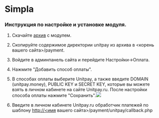# Simpla

### Инструкция по настройке и установке модуля. <a id="instrukciya-po-nastroike-i-ustanovke-modulya"></a>

1. Скачайте [архив](https://github.com/unitpay/simpla-module) с модулем.

2. Скопируйте содержимое директории unitpay из архива в &lt;корень вашего сайта&gt;/payment.

3. Войдите в админпанель сайта и перейдите Настройки-&gt;Оплата.

4. Нажмите "Добавить способ оплаты".

5. В способах оплаты выберите Unitpay, а также введите DOMAIN \(unitpay.money\), PUBLIC KEY и SECRET KEY, которые вы можете взять в личном кабинете на сайте Unitpay.ru. После настройки способа оплаты нажмите "Сохранить".![](https://d33v4339jhl8k0.cloudfront.net/docs/assets/551a91dbe4b0221aadf24410/images/5e68f24f2c7d3a7e9ae9043c/file-0mVe14P1jr.png)

5. Введите в личном кабинете Unitpay.ru обработчик платежей по шаблону [http://&lt;имя](http://xn--/%3C-5ddu8i/) вашего сайта&gt;/payment/unitpay/callback.php[  
](https://help.unitpay.ru/gotovye-moduli/modules/shopcms)

